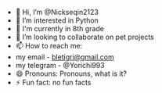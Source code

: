 - 👋 Hi, I’m @Nickseqin2123
- 👀 I’m interested in Python
- 🌱 I'm currently in 8th grade
- 💞️ I’m looking to collaborate on pet projects
- 📫 How to reach me:
-  my email - bletigri@gmail.com
-  my telegram - @Yorichi993
- 😄 Pronouns: Pronouns, what is it?
- ⚡ Fun fact: no fun facts

<!---
Nickseqin2123/Nickseqin2123 is a ✨ special ✨ repository because its `README.md` (this file) appears on your GitHub profile.
You can click the Preview link to take a look at your changes.
--->
